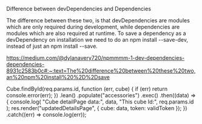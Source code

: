Difference between devDependencies and Dependencies

The difference between these two, is that devDependencies are modules which are only required during development, while dependencies are modules which are also required at runtime.
To save a dependency as a devDependency on installation we need to do an npm install --save-dev, instead of just an npm install --save.

https://medium.com/@dylanavery720/npmmmm-1-dev-dependencies-dependencies-8931c2583b0c#:~:text=The%20difference%20between%20these%20two,an%20npm%20install%20%2D%2Dsave

<!-- Star code -->
Cube.findById(req.params.id, function (err, cube) {
        if (err) return console.error(err);
    })
        .lean()
        .populate("accessories")
        .exec()
        .then((data) => {
            console.log(
                "Cube detailPage data:",
                data,
                "This cube Id:",
                req.params.id
            );
            res.render("updatedDetailsPage", { cube: data, token: validToken });
        })
        .catch((err) => console.log(err));
